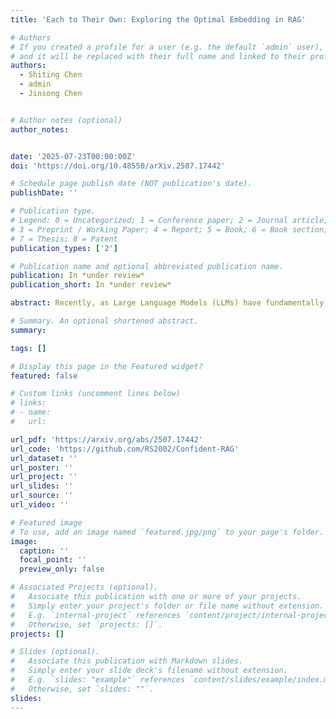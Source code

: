 ```yaml
---
title: 'Each to Their Own: Exploring the Optimal Embedding in RAG'

# Authors
# If you created a profile for a user (e.g. the default `admin` user), write the username (folder name) here
# and it will be replaced with their full name and linked to their profile.
authors:
  - Shiting Chen
  - admin
  - Jinsong Chen


# Author notes (optional)
author_notes:


date: '2025-07-23T00:00:00Z'
doi: 'https://doi.org/10.48550/arXiv.2507.17442'

# Schedule page publish date (NOT publication's date).
publishDate: ''

# Publication type.
# Legend: 0 = Uncategorized; 1 = Conference paper; 2 = Journal article;
# 3 = Preprint / Working Paper; 4 = Report; 5 = Book; 6 = Book section;
# 7 = Thesis; 8 = Patent
publication_types: ['2']

# Publication name and optional abbreviated publication name.
publication: In *under review*
publication_short: In *under review*

abstract: Recently, as Large Language Models (LLMs) have fundamentally impacted various fields, the methods for incorporating up-to-date information into LLMs or adding external knowledge to construct domain-specific models have garnered wide attention. Retrieval-Augmented Generation (RAG), serving as an inference-time scaling method, is notable for its low cost and minimal effort for parameter tuning. However, due to heterogeneous training data and model architecture, the variant embedding models used in RAG exhibit different benefits across various areas, often leading to different similarity calculation results and, consequently, varying response quality from LLMs. To address this problem, we propose and examine two approaches to enhance RAG by combining the benefits of multiple embedding models, named Mixture-Embedding RAG and Confident RAG. Mixture-Embedding RAG simply sorts and selects retrievals from multiple embedding models based on standardized similarity; however, it does not outperform vanilla RAG. In contrast, Confident RAG generates responses multiple times using different embedding models and then selects the responses with the highest confidence level, demonstrating average improvements of approximately 10% and 5% over vanilla LLMs and RAG, respectively. The consistent results across different LLMs and embedding models indicate that Confident RAG is an efficient plug-and-play approach for various domains. We will release our code upon publication.

# Summary. An optional shortened abstract.
summary: 

tags: []

# Display this page in the Featured widget?
featured: false

# Custom links (uncomment lines below)
# links:
# - name: 
#   url: 

url_pdf: 'https://arxiv.org/abs/2507.17442'
url_code: 'https://github.com/RS2002/Confident-RAG'
url_dataset: ''
url_poster: ''
url_project: ''
url_slides: ''
url_source: ''
url_video: ''

# Featured image
# To use, add an image named `featured.jpg/png` to your page's folder.
image:
  caption: ''
  focal_point: ''
  preview_only: false

# Associated Projects (optional).
#   Associate this publication with one or more of your projects.
#   Simply enter your project's folder or file name without extension.
#   E.g. `internal-project` references `content/project/internal-project/index.md`.
#   Otherwise, set `projects: []`.
projects: []

# Slides (optional).
#   Associate this publication with Markdown slides.
#   Simply enter your slide deck's filename without extension.
#   E.g. `slides: "example"` references `content/slides/example/index.md`.
#   Otherwise, set `slides: ""`.
slides: 
---
```

